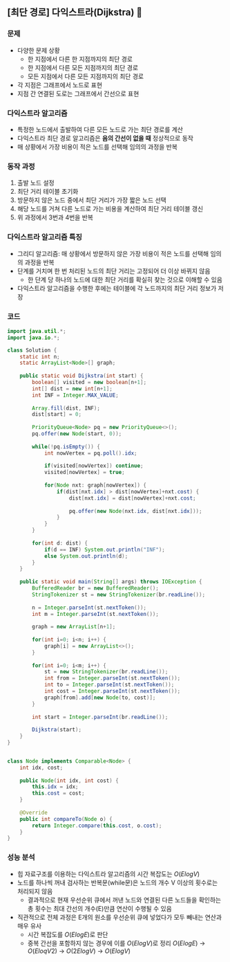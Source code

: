 ## [최단 경로] 다익스트라(Dijkstra) 🚗
### 문제
- 다양한 문제 상황
    - 한 지점에서 다른 한 지점까지의 최단 경로
    - 한 지점에서 다른 모든 지점까지의 최단 경로
    - 모든 지점에서 다른 모든 지점까지의 최단 경로
- 각 지점은 그래프에서 노드로 표현
- 지점 간 연결된 도로는 그래프에서 간선으로 표현


### 다익스트라 알고리즘
- 특정한 노드에서 출발하여 다른 모든 노드로 가는 최단 경로를 계산
- 다익스트라 최단 경로 알고리즘은 **음의 간선이 없을 때** 정상적으로 동작
- 매 상황에서 가장 비용이 적은 노드를 선택해 임의의 과정을 반복


### 동작 과정
1. 출발 노드 설정
2. 최단 거리 테이블 초기화
3. 방문하지 않은 노드 중에서 최단 거리가 가장 짧은 노드 선택
4. 해당 노드를 거쳐 다른 노드로 가는 비용을 계산하여 최단 거리 테이블 갱신
5. 위 과정에서 3번과 4번을 반복


### 다익스트라 알고리즘 특징
- 그리디 알고리즘: 매 상황에서 방문하지 않은 가장 비용이 적은 노드를 선택해 임의의 과정을 반복
- 단계를 거치며 한 번 처리된 노드의 최단 거리는 고정되어 더 이상 바뀌지 않음
    - 한 단계 당 하나의 노드에 대한 최단 거리를 확실히 찾는 것으로 이해할 수 있음
- 다익스트라 알고리즘을 수행한 후에는 테이블에 각 노드까지의 최단 거리 정보가 저장


### 코드
```java
import java.util.*;
import java.io.*;

class Solution {
	static int n;
	static ArrayList<Node>[] graph;
    
    public static void Dijkstra(int start) {
    	boolean[] visited = new boolean[n+1];
        int[] dist = new int[n+1];
        int INF = Integer.MAX_VALUE;
        
        Array.fill(dist, INF);
        dist[start] = 0;
        
        PriorityQueue<Node> pq = new PriorityQueue<>();
        pq.offer(new Node(start, 0));
        
        while(!pq.isEmpty()) {
        	int nowVertex = pq.poll().idx;
            
            if(visited[nowVertex]) continue;
            visited[nowVertex] = true;
            
            for(Node nxt: graph[nowVertex]) {
            	if(dist[nxt.idx] > dist[nowVertex]+nxt.cost) {
                	dist[nxt.idx] = dist[nowVertex]+nxt.cost;
                    
                    pq.offer(new Node(nxt.idx, dist[nxt.idx]));
                }
            }
        }
    
    	for(int d: dist) {
        	if(d == INF) System.out.println("INF");
            else System.out.println(d);
        }
    }
    
    public static void main(String[] args) throws IOException {
    	BufferedReader br = new BufferedReader();
        StringTokenizer st = new StringTokenizer(br.readLine());
        
        n = Integer.parseInt(st.nextToken());
        int m = Integer.parseInt(st.nextToken());
        
        graph = new ArrayList[n+1];
        
        for(int i=0; i<n; i++) {
        	graph[i] = new ArrayList<>();
        }
        
        for(int i=0; i<m; i++) {
        	st = new StringTokenizer(br.readLine());
            int from = Integer.parseInt(st.nextToken());
        	int to = Integer.parseInt(st.nextToken());
            int cost = Integer.parseInt(st.nextToken());
            graph[from].add[new Node(to, cost)];
        }
        
        int start = Integer.parseInt(br.readLine());
        
        Dijkstra(start);
    }
}


class Node implements Comparable<Node> {
	int idx, cost;
    
    public Node(int idx, int cost) {
    	this.idx = idx;
        this.cost = cost;
    }
    
    @Override
    public int compareTo(Node o) {
    	return Integer.compare(this.cost, o.cost);
    }
}
```

### 성능 분석
- 힙 자료구조를 이용하는 다익스트라 알고리즘의 시간 복잡도는 $O(ElogV)$
- 노드를 하나씩 꺼내 검사하는 반복문(while문)은 노드의 개수 V 이상의 횟수로는 처리되지 않음
    - 결과적으로 현재 우선순위 큐에서 꺼낸 노드와 연결된 다른 노드들을 확인하는 총 횟수는 최대 간선의 개수(E)만큼 연산이 수행될 수 있음
- 직관적으로 전체 과정은 E개의 원소를 우선순위 큐에 넣었다가 모두 빼내는 연산과 매우 유사
    - 시간 복잡도를 $O(ElogE)$로 판단
    - 중복 간선을 포함하지 않는 경우에 이를 $O (ElogV)$로 정리
    $O(ElogE)$ → $O(EloqV2)$ → $O(2ElogV)$ → $O(ElogV)$